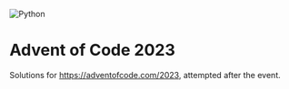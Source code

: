 ![Python](https://github.com/skogsvik/AoC2023/actions/workflows/python.yml/badge.svg)
# Advent of Code 2023
Solutions for https://adventofcode.com/2023, attempted after the event.
